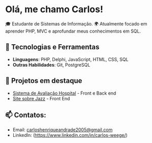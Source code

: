 # Olá, me chamo Carlos!

🎓 Estudante de Sistemas de Informação. 
🌍 Atualmente focado em aprender PHP, MVC e aprofundar meus conhecimentos em SQL.

## 🚀 Tecnologias e Ferramentas
- **Linguagens**: PHP, Delphi, JavaScript, HTML, CSS, SQL
- **Outras Habilidades**: Git, PostgreSQL

## 🌱 Projetos em destaque
- [Sistema de Avaliação Hospital](https://github.com/CarlosWeg/sistemaAvaliacaoHrav) - Front e Back end
- [Site sobre Jazz](https://github.com/CarlosWeg/siteMusicosJazz) - Front End

## 📫 Contatos:
- Email: carloshenriqueandrade2005@gmail.com
- LinkedIn: (https://www.linkedin.com/in/carlos-weege/)
